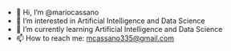 - 👋 Hi, I’m @mariocassano
- 👀 I’m interested in Artificial Intelligence and Data Science
- 🌱 I’m currently learning Artificial Intelligence and Data Science
- 📫 How to reach me: mcassano335@gmail.com
